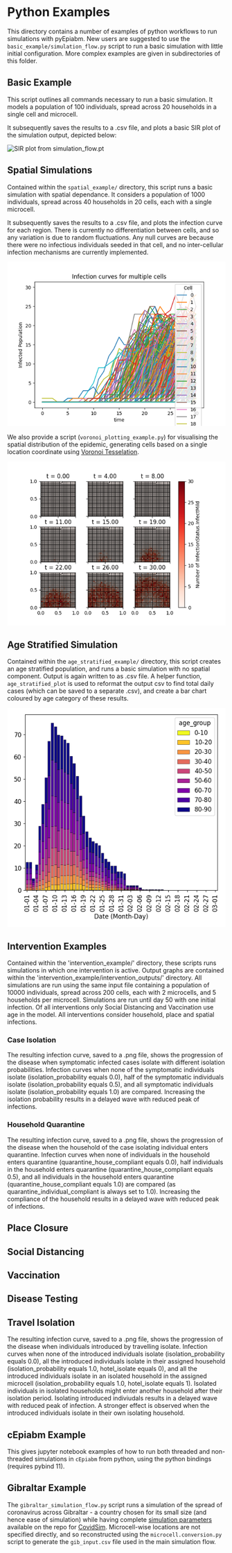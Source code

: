 # Python Examples

This directory contains a number of examples of python workflows to run simulations with pyEpiabm. New users are suggested to use the `basic_example/simulation_flow.py` script to run a basic simulation with little initial configuration. More complex examples are given in subdirectories of this folder.

## Basic Example

This script outlines all commands necessary to run a basic simulation. It models a population of 100 individuals, spread across 20 households in a single cell and microcell.

It subsequently saves the results to a .csv file, and plots a basic SIR plot of the simulation output, depicted below:

![SIR plot from simulation_flow.pt](./basic_example/simulation_outputs/simulation_flow_SIR_plot.png)

## Spatial Simulations

Contained within the `spatial_example/` directory, this script runs a basic simulation with spatial dependance. It considers a population of 1000 individuals, spread across 40 households in 20 cells, each with a single microcell.

It subsequently saves the results to a .csv file, and plots the infection curve for each region. There is currently no differentiation between cells, and so any variation is due to random fluctuations. Any null curves are because there were no infectious individuals seeded in that cell, and no inter-cellular infection mechanisms are currently implemented.

![Infection curves for multiple cells.pt](./spatial_example/spatial_outputs/spatial_flow_Icurve_plot.png)

We also provide a script (`voronoi_plotting_example.py`) for visualising the spatial distribution of the epidemic, generating cells based on a single location coordinate using [Voronoi Tesselation](https://en.wikipedia.org/wiki/Voronoi_diagram).

![Voronoi_grid.pt](./spatial_example/spatial_outputs/voronoi_grid_img.png)

## Age Stratified Simulation

Contained within the `age_stratified_example/` directory, this script creates an age stratified population, and runs a basic simulation with no spatial component. Output is again written to as .csv file. A helper function, `age_stratified_plot` is used to reformat the output csv to find total daily cases (which can be saved to a separate .csv), and create a bar chart coloured by age category of these results. 

![Age stratified bar plot.pt](./age_stratified_example/simulation_outputs/age_stratify.png)

## Intervention Examples
Contained within the 'intervention_example/' directory, these scripts runs simulations in which one intervention is active. Output graphs are contained within the 'intervention_example/intervention_outputs/' directory. All simulations are run using the same input file containing a population of 10000 individuals, spread across 200 cells, each with 2 microcells, and 5 households per microcell. Simulations are run until day 50 with one initial infection. Of all interventions only Social Distancing and Vaccination use age in the model. All interventions consider household, place and spatial infections.

### Case Isolation
The resulting infection curve, saved to a .png file, shows the progression of the disease when symptomatic infected cases isolate with different isolation probabilities. Infection curves when none of the symptomatic individuals isolate (isolation_probability equals 0.0), half of the symptomatic individuals isolate (isolation_probability equals 0.5), and all symptomatic individuals isolate (isolation_probability equals 1.0) are compared. Increasing the isolation probability results in a delayed wave with reduced peak of infections.

### Household Quarantine
The resulting infection curve, saved to a .png file, shows the progression of the disease when the household of the case isolating individual enters quarantine. Infection curves when none of individuals in the household enters quarantine (quarantine_house_compliant equals 0.0), half individuals in the household enters quarantine (quarantine_house_compliant equals 0.5), and all individuals in the household enters quarantine (quarantine_house_compliant equals 1.0) are compared (as quarantine_individual_compliant is always set to 1.0). Increasing the compliance of the household results in a delayed wave with reduced peak of infections.

## Place Closure

## Social Distancing

## Vaccination

## Disease Testing

## Travel Isolation
The resulting infection curve, saved to a .png file, shows the progression of the disease when individuals introduced by travelling isolate. Infection curves when none of the introduced individuals isolate (isolation_probability equals 0.0), all the introduced individuals isolate in their assigned household (isolation_probability equals 1.0, hotel_isolate equals 0), and all the introduced individuals isolate in an isolated household in the assigned microcell (isolation_probability equals 1.0, hotel_isolate equals 1). Isolated individuals in isolated households might enter another household after their isolation period. Isolating introduced indiviudals results in a delayed wave with reduced peak of infection. A stronger effect is observed when the introduced individuals isolate in their own isolating household.

## cEpiabm Example

This gives jupyter notebook examples of how to run both threaded and non-threaded simulations in `cEpiabm` from python, using the python bindings (requires pybind 11).

## Gibraltar Example

The `gibraltar_simulation_flow.py` script runs a simulation of the spread of coronavirus across Gibraltar - a country chosen for its small size (and hence ease of simulation) while having complete [simulation parameters](https://github.com/mrc-ide/covid-sim/blob/master/data/admin_units/Gibraltar_admin.txt) available on the repo for [CovidSim](https://github.com/mrc-ide/covid-sim). Microcell-wise locations are not specified directly, and so reconstructed using the `microcell.conversion.py` script to generate the `gib_input.csv` file used in the main simulation flow.
